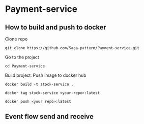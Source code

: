 # Payment-service

## How to build and push to docker
Clone repo
```
git clone https://github.com/Saga-pattern/Payment-service.git
```

Go to the project
```
cd Payment-service
```

Build project. Push image to docker hub
```
docker build -t stock-service .
```
```
docker tag stock-service <your-repo>:latest
```
```
docker push <your repo>:latest
```

## Event flow send and receive
